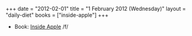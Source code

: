 +++
date = "2012-02-01"
title = "1 February 2012 (Wednesday)"
layout = "daily-diet"
books = ["inside-apple"]
+++


* Book: [Inside Apple](/books/inside-apple) /f/